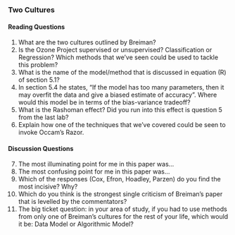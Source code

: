 
### Two Cultures

#### Reading Questions

1.  What are the two cultures outlined by Breiman?
2.  Is the Ozone Project supervised or unsupervised? Classification or
    Regression? Which methods that we’ve seen could be used to tackle
    this problem?
3.  What is the name of the model/method that is discussed in equation
    \(R\) of section 5.1?
4.  In section 5.4 he states, “If the model has too many parameters,
    then it may overfit the data and give a biased estimate of
    accuracy”. Where would this model be in terms of the bias-variance
    tradeoff?
5.  What is the Rashoman effect? Did you run into this effect is
    question 5 from the last lab?
6.  Explain how one of the techniques that we’ve covered could be seen
    to invoke Occam’s Razor.

#### Discussion Questions

7.  The most illuminating point for me in this paper was…
8.  The most confusing point for me in this paper was…
9.  Which of the responses (Cox, Efron, Hoadley, Parzen) do you find the
    most incisive? Why?
10. Which do you think is the strongest single criticism of Breiman’s
    paper that is levelled by the commentators?
11. The big ticket question: in your area of study, if you had to use
    methods from only one of Breiman’s cultures for the rest of your
    life, which would it be: Data Model or Algorithmic Model?
